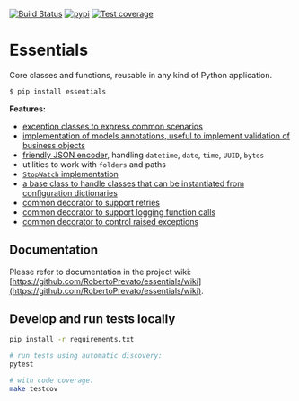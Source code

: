 [![Build Status](https://dev.azure.com/robertoprevato/Nest/_apis/build/status/RobertoPrevato.essentials?branchName=master)](https://dev.azure.com/robertoprevato/Nest/_build/latest?definitionId=28&branchName=master) [![pypi](https://img.shields.io/pypi/v/essentials.svg?color=blue)](https://pypi.org/project/essentials/) [![Test coverage](https://img.shields.io/azure-devops/coverage/robertoprevato/Nest/28.svg)](https://dev.azure.com/robertoprevato/Nest/_build?definitionId=28)

# Essentials
Core classes and functions, reusable in any kind of Python application.

```bash
$ pip install essentials
```

**Features:**
* [exception classes to express common scenarios](https://github.com/RobertoPrevato/essentials/wiki/Common-exceptions)
* [implementation of models annotations, useful to implement validation of business objects](https://github.com/RobertoPrevato/essentials/wiki/Models-annotations)
* [friendly JSON encoder](https://github.com/RobertoPrevato/essentials/wiki/User-friendly-JSON-dumps), handling `datetime`, `date`, `time`, `UUID`, `bytes`
* utilities to work with `folders` and paths
* [`StopWatch` implementation](https://github.com/RobertoPrevato/essentials/wiki/StopWatch-implementation)
* [a base class to handle classes that can be instantiated from configuration dictionaries](https://github.com/RobertoPrevato/essentials/wiki/Registry)
* [common decorator to support retries](https://github.com/RobertoPrevato/essentials/wiki/Retry-decorator)
* [common decorator to support logging function calls](https://github.com/RobertoPrevato/essentials/wiki/Logs-decorator)
* [common decorator to control raised exceptions](https://github.com/RobertoPrevato/essentials/wiki/Exception-handle-decorator)

## Documentation
Please refer to documentation in the project wiki: [https://github.com/RobertoPrevato/essentials/wiki](https://github.com/RobertoPrevato/essentials/wiki).

## Develop and run tests locally
```bash
pip install -r requirements.txt

# run tests using automatic discovery:
pytest

# with code coverage:
make testcov
```
